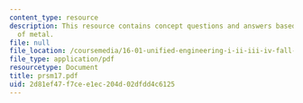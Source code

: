 ```yaml
---
content_type: resource
description: This resource contains concept questions and answers based on strength
  of metal.
file: null
file_location: /coursemedia/16-01-unified-engineering-i-ii-iii-iv-fall-2005-spring-2006/2d81ef47f7cee1ec204d02dfdd4c6125_prsm17.pdf
file_type: application/pdf
resourcetype: Document
title: prsm17.pdf
uid: 2d81ef47-f7ce-e1ec-204d-02dfdd4c6125
---
```

